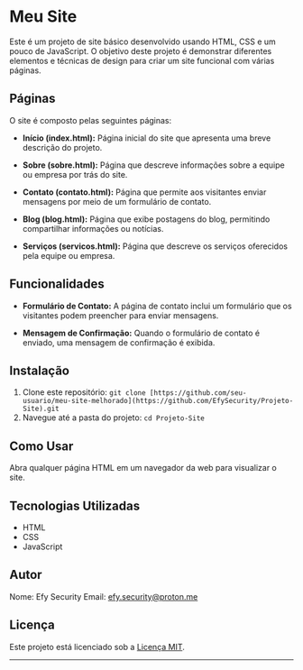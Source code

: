 # Meu Site

Este é um projeto de site básico desenvolvido usando HTML, CSS e um pouco de JavaScript. O objetivo deste projeto é demonstrar diferentes elementos e técnicas de design para criar um site funcional com várias páginas.

## Páginas

O site é composto pelas seguintes páginas:

- **Início (index.html):** Página inicial do site que apresenta uma breve descrição do projeto.

- **Sobre (sobre.html):** Página que descreve informações sobre a equipe ou empresa por trás do site.

- **Contato (contato.html):** Página que permite aos visitantes enviar mensagens por meio de um formulário de contato.

- **Blog (blog.html):** Página que exibe postagens do blog, permitindo compartilhar informações ou notícias.

- **Serviços (servicos.html):** Página que descreve os serviços oferecidos pela equipe ou empresa.

## Funcionalidades

- **Formulário de Contato:** A página de contato inclui um formulário que os visitantes podem preencher para enviar mensagens.

- **Mensagem de Confirmação:** Quando o formulário de contato é enviado, uma mensagem de confirmação é exibida.

## Instalação

1. Clone este repositório: `git clone [https://github.com/seu-usuario/meu-site-melhorado](https://github.com/EfySecurity/Projeto-Site).git`
2. Navegue até a pasta do projeto: `cd Projeto-Site`

## Como Usar

Abra qualquer página HTML em um navegador da web para visualizar o site.

## Tecnologias Utilizadas

- HTML
- CSS
- JavaScript

## Autor

Nome: Efy Security
Email: efy.security@proton.me

## Licença

Este projeto está licenciado sob a [Licença MIT](LICENSE).

---
